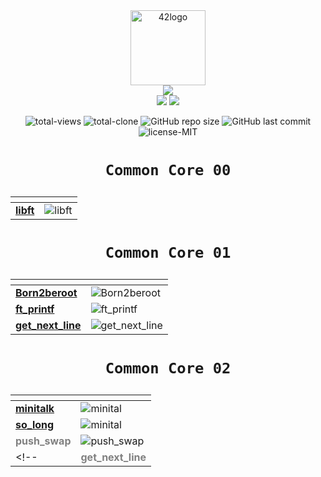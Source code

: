 <div align="center">
	<img  width="120" alt="42logo" src="https://user-images.githubusercontent.com/19689770/129336866-169b0dc7-ea41-47d4-b50a-d466508031af.png">
<div align="center">
	<img src="https://img.shields.io/badge/Born2code-000?style=for-the-badge">
	</div>

<div align="center">
<!-- Leve 42 -->
<!-- para el color subir a github y pillar desde ahi -->
	<img src="https://img.shields.io/badge/Level%202-c95653">
	<img src="https://us-central1-progress-markdown.cloudfunctions.net/progress/19">
</div>
<!-- these values are automatically generated with github actions and github api -->

<!-- buy me a coffee if you want to know how -->

<p align="center">
<img alt="total-views" src="https://img.shields.io/badge/views-51-blue">
<img alt="total-clone" src="https://img.shields.io/badge/clone-56-blue">
<img alt="GitHub repo size" src="https://img.shields.io/github/repo-size/nach131/42Barcelona">
<img alt="GitHub last commit" src="https://img.shields.io/github/last-commit/nach131/42Barcelona">
<img alt="license-MIT" src="https://img.shields.io/badge/license-MIT-blue">
</p>

<h1 align="center">

	Common Core 00
</h1>

<div align="center">

| <!-- --> | <!-- --> |
|---|---|
| [**libft**](https://github.com/nach131/libft_original) |<img alt="libft" src="https://img.shields.io/badge/-%E2%88%9A%20125/100-green?style=for-the-badge">|

</div>

<h1 align="center">

	Common Core 01
</h1>

<div align="center">

| <!-- --> | <!-- --> |
|---|---|
| [**Born2beroot**](https://github.com/nach131/Born2beroot) |<img alt="Born2beroot" src="https://img.shields.io/badge/-%E2%88%9A%20125/100-green?style=for-the-badge"> |
| [**ft_printf**](https://github.com/nach131/ft_printf)     |<img alt="ft_printf" src="https://img.shields.io/badge/-%E2%88%9A%20100/100-green?style=for-the-badge">   |
| [**get_next_line**](https://github.com/nach131/get_next_line) |<img alt="get_next_line" src="https://img.shields.io/badge/-%E2%88%9A%20125/100-green?style=for-the-badge">     |

</div>

<h1 align="center">

	Common Core 02
</h1>

<div align="center">

| <!-- --> | <!-- --> |
|---|---|
| [**minitalk**](https://github.com/nach131/minitalk) |<img alt="minital" src="https://img.shields.io/badge/-process...-blue?style=for-the-badge"> |
| [**so_long**](https://github.com/nach131/so_long) |<img alt="minital" src="https://img.shields.io/badge/-process...-blue?style=for-the-badge"> |
|<span style="color:gray">**push_swap**</span>|<img alt="push_swap" src="https://img.shields.io/badge/-.%20.%20.-inactive?style=for-the-badge">     |
<!-- |<span style="color:gray">**get_next_line**</span>|<img alt="ft_printf" src="https://img.shields.io/badge/-.%20.%20.-inactive?style=for-the-badge">  | -->

</div>
